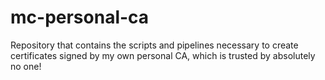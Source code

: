 # mc-personal-ca
Repository that contains the scripts and pipelines necessary to create certificates signed by my own personal CA, which is trusted by absolutely no one!
